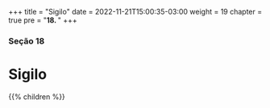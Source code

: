 +++
title = "Sigilo"
date = 2022-11-21T15:00:35-03:00
weight = 19
chapter = true
pre = "<b>18. </b>"
+++

### Seção 18

# Sigilo

{{% children  %}}
